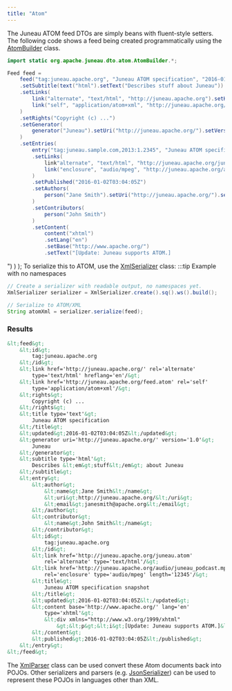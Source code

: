 ```yaml
---
title: "Atom"
---
```


The Juneau ATOM feed DTOs are simply beans with fluent-style setters.
The following code shows a feed being created programmatically using the [AtomBuilder]({{API_DOCS}}/org/apache/juneau/dto/atom/AtomBuilder.html) class.

```java
import static org.apache.juneau.dto.atom.AtomBuilder.*;

Feed feed =
    feed("tag:juneau.apache.org", "Juneau ATOM specification", "2016-01-02T03:04:05Z")
    .setSubtitle(text("html").setText("Describes stuff about Juneau"))
    .setLinks(
        link("alternate", "text/html", "http://juneau.apache.org").setHreflang("en"),
        link("self", "application/atom+xml", "http://juneau.apache.org/feed.atom")
    )
    .setRights("Copyright (c) ...")
    .setGenerator(
        generator("Juneau").setUri("http://juneau.apache.org/").setVersion("1.0")
    )
    .setEntries(
        entry("tag:juneau.sample.com,2013:1.2345", "Juneau ATOM specification snapshot", "2016-01-02T03:04:05Z")
        .setLinks(
            link"alternate", "text/html", "http://juneau.apache.org/juneau.atom"),
            link("enclosure", "audio/mpeg", "http://juneau.apache.org/audio/juneau_podcast.mp3").setLength(1337)
        )
        .setPublished("2016-01-02T03:04:05Z")
        .setAuthors(
            person("Jane Smith").setUri("http://juneau.apache.org/").setEmail("janesmith@apache.org")
        )
        .setContributors(
            person("John Smith")
        )
        .setContent(
            content("xhtml")
            .setLang("en")
            .setBase("http://www.apache.org/")
            .setText("[Update: Juneau supports ATOM.]
```


") ) ); To serialize this to ATOM, use the [XmlSerializer]({{API_DOCS}}/org/apache/juneau/xml/XmlSerializer.html) class:
:::tip Example with no namespaces


```java
// Create a serializer with readable output, no namespaces yet.
XmlSerializer serializer = XmlSerializer.create().sq().ws().build();

// Serialize to ATOM/XML
String atomXml = serializer.serialize(feed);
```


### Results


```xml
&lt;feed&gt;
    &lt;id&gt;
        tag:juneau.apache.org
    &lt;/id&gt;
    &lt;link href='http://juneau.apache.org/' rel='alternate'
        type='text/html' hreflang='en'/&gt;
    &lt;link href='http://juneau.apache.org/feed.atom' rel='self'
        type='application/atom+xml'/&gt;
    &lt;rights&gt;
        Copyright (c) ...
    &lt;/rights&gt;
    &lt;title type='text'&gt;
        Juneau ATOM specification
    &lt;/title&gt;
    &lt;updated&gt;2016-01-02T03:04:05Z&lt;/updated&gt;
    &lt;generator uri='http://juneau.apache.org/' version='1.0'&gt;
        Juneau
    &lt;/generator&gt;
    &lt;subtitle type='html'&gt;
        Describes &lt;em&gt;stuff&lt;/em&gt; about Juneau
    &lt;/subtitle&gt;
    &lt;entry&gt;
        &lt;author&gt;
            &lt;name&gt;Jane Smith&lt;/name&gt;
            &lt;uri&gt;http://juneau.apache.org/&lt;/uri&gt;
            &lt;email&gt;janesmith@apache.org&lt;/email&gt;
        &lt;/author&gt;
        &lt;contributor&gt;
            &lt;name&gt;John Smith&lt;/name&gt;
        &lt;/contributor&gt;
        &lt;id&gt;
            tag:juneau.apache.org
        &lt;/id&gt;
        &lt;link href='http://juneau.apache.org/juneau.atom'
            rel='alternate' type='text/html'/&gt;
        &lt;link href='http://juneau.apache.org/audio/juneau_podcast.mp3'
            rel='enclosure' type='audio/mpeg' length='12345'/&gt;
        &lt;title&gt;
            Juneau ATOM specification snapshot
        &lt;/title&gt;
        &lt;updated&gt;2016-01-02T03:04:05Z&lt;/updated&gt;
        &lt;content base='http://www.apache.org/' lang='en'
            type='xhtml'&gt;
            &lt;div xmlns="http://www.w3.org/1999/xhtml"
                &gt;&lt;p&gt;&lt;i&gt;[Update: Juneau supports ATOM.]&lt;/i&gt;&lt;/p&gt;&lt;/div&gt;
        &lt;/content&gt;
        &lt;published&gt;2016-01-02T03:04:05Z&lt;/published&gt;
    &lt;/entry&gt;
&lt;/feed&gt;
```


The [XmlParser]({{API_DOCS}}/org/apache/juneau/xml/XmlParser.html) class can be used convert these Atom documents back into POJOs.
Other serializers and parsers (e.g. [JsonSerializer]({{API_DOCS}}/org/apache/juneau/json/JsonSerializer.html)) can be used to
represent these POJOs in languages other than XML.
